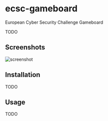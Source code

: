 # ecsc-gameboard
European Cyber Security Challenge Gameboard

TODO

## Screenshots

![screenshot](https://i.imgur.com/6jpxLsm.png)

## Installation

TODO

## Usage

TODO
